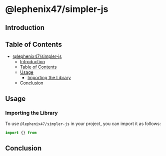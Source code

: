 # @lephenix47/simpler-js

## Introduction

## Table of Contents

- [@lephenix47/simpler-js](#lephenix47simpler-js)
  - [Introduction](#introduction)
  - [Table of Contents](#table-of-contents)
  - [Usage](#usage)
    - [Importing the Library](#importing-the-library)
  - [Conclusion](#conclusion)

## Usage

### Importing the Library

To use `@lephenix47/simpler-js` in your project, you can import it as follows:

```javascript
import {} from
```

## Conclusion
